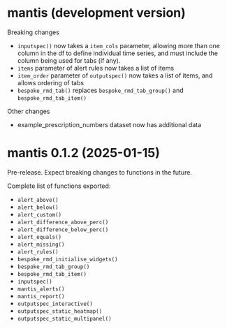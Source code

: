 # mantis (development version)

Breaking changes

* `inputspec()` now takes a `item_cols` parameter, allowing more than one column in the df to define individual time series, and must include the column being used for tabs (if any).
* `items` parameter of alert rules now takes a list of items
* `item_order` parameter of `outputspec()` now takes a list of items, and allows ordering of tabs
* `bespoke_rmd_tab()` replaces `bespoke_rmd_tab_group()` and `bespoke_rmd_tab_item()`

Other changes

* example_prescription_numbers dataset now has additional data

# mantis 0.1.2 (2025-01-15)

Pre-release. Expect breaking changes to functions in the future.

Complete list of functions exported:

* `alert_above()`
* `alert_below()`
* `alert_custom()`
* `alert_difference_above_perc()`
* `alert_difference_below_perc()`
* `alert_equals()`
* `alert_missing()`
* `alert_rules()`
* `bespoke_rmd_initialise_widgets()`
* `bespoke_rmd_tab_group()`
* `bespoke_rmd_tab_item()`
* `inputspec()`
* `mantis_alerts()`
* `mantis_report()`
* `outputspec_interactive()`
* `outputspec_static_heatmap()`
* `outputspec_static_multipanel()`
